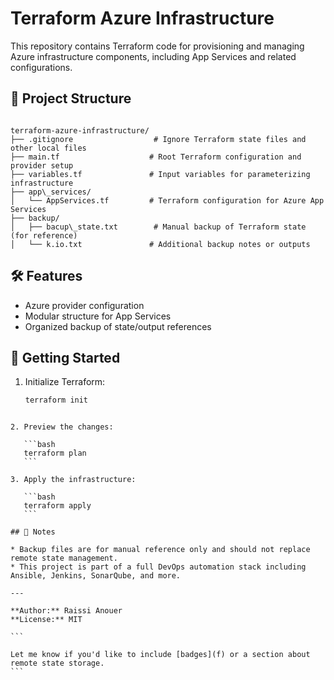 

# Terraform Azure Infrastructure

This repository contains Terraform code for provisioning and managing Azure infrastructure components, including App Services and related configurations.

## 📁 Project Structure

```

terraform-azure-infrastructure/
├── .gitignore                  # Ignore Terraform state files and other local files
├── main.tf                    # Root Terraform configuration and provider setup
├── variables.tf               # Input variables for parameterizing infrastructure
├── app\_services/
│   └── AppServices.tf         # Terraform configuration for Azure App Services
├── backup/
│   ├── bacup\_state.txt        # Manual backup of Terraform state (for reference)
│   └── k.io.txt               # Additional backup notes or outputs

````

## 🛠️ Features

- Azure provider configuration
- Modular structure for App Services
- Organized backup of state/output references

## 🚀 Getting Started

1. Initialize Terraform:

   ```bash
   terraform init
````

2. Preview the changes:

   ```bash
   terraform plan
   ```

3. Apply the infrastructure:

   ```bash
   terraform apply
   ```

## 📌 Notes

* Backup files are for manual reference only and should not replace remote state management.
* This project is part of a full DevOps automation stack including Ansible, Jenkins, SonarQube, and more.

---

**Author:** Raissi Anouer
**License:** MIT

```

Let me know if you'd like to include [badges](f) or a section about remote state storage.
```
